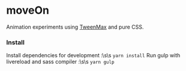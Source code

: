 # moveOn
Animation experiments using [TweenMax](https://greensock.com/tweenmax) and pure CSS.

### Install
Install dependencies for development :\s\s
``yarn install``
Run gulp with livereload and sass compiler :\s\s
``yarn gulp``
